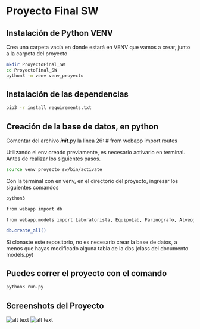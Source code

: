 # Proyecto Final SW

## Instalación de Python VENV
Crea una carpeta vacía en donde estará en VENV que vamos a crear, junto a la carpeta del proyecto
```sh
mkdir ProyectoFinal_SW
cd ProyectoFinal_SW
python3 -m venv venv_proyecto
```

## Instalación de las dependencias

```sh
pip3 -r install requirements.txt
```

## Creación de la base de datos, en python
Comentar del archivo ___init___.py la linea 26: # from webapp import routes

Utilizando el env creado previamente, es necesario activarlo en terminal. Antes de realizar los siguientes pasos.
```sh
source venv_proyecto_sw/bin/activate
```

Con la terminal con en venv, en el directorio del proyecto, ingresar los siguientes comandos
```sh
python3
```
```sh
from webapp import db
```
```sh
from webapp.models import Laboratorista, EquipoLab, Farinografo, Alveografo, Cliente, Orden, Lote, Inspeccion, Certificado
```
```sh
db.create_all()
```


Si clonaste este repositorio, no es necesario crear la base de datos, a menos que hayas modificado alguna tabla de la dbs (class del documento models.py)

## Puedes correr el proyecto con el comando

```sh
python3 run.py
```

## Screenshots del Proyecto

![alt text](https://i.postimg.cc/YCvZPcn9/Screen-Shot-2021-11-30-at-3-17-56-p-m.png)
![alt text](https://i.postimg.cc/LsCTFhJF/Screen-Shot-2021-11-30-at-3-26-00-p-m.png)
